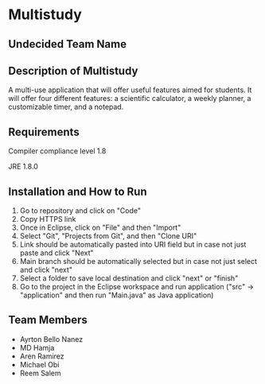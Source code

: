 <h1>Multistudy</h1>

<h2>Undecided Team Name</h2>

<h2>Description of Multistudy</h2>
A multi-use application that will offer useful features aimed for students. It will offer four different 
features: a scientific calculator, a weekly planner, a customizable timer, and a notepad. 

<h2>Requirements</h2>
Compiler compliance level 1.8  

JRE 1.8.0

<h2>Installation and How to Run</h2>

1. Go to repository and click on "Code"
2. Copy HTTPS link
3. Once in Eclipse, click on "File" and then "Import"
4. Select "Git", "Projects from Git", and then "Clone URI"
5. Link should be automatically pasted into URI field but in case not just paste and click "Next"
6. Main branch should be automatically selected but in case not just select and click "next"
7. Select a folder to save local destination and click "next" or "finish"
8. Go to the project in the Eclipse workspace and run application ("src" -> "application" and then run "Main.java" as Java application)

<h2>Team Members</h2>

- Ayrton Bello Nanez
- MD Hamja
- Aren Ramirez
- Michael Obi
- Reem Salem
